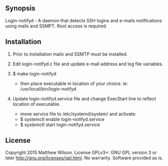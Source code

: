 ## Synopsis

Login-notifyd - A daemon that detects SSH logins and e-mails notifications using mailx and SSMPT. Root access is required. 

## Installation

1. Prior to installation mailx and SSMTP must be installed. 

2. Edit login-notifyd.c file and update e-mail address and log file variables.

3. $ make login-notifyd
	- then place executable in location of your choice. ie: /usr/local/bin/login-notifyd

4. Update login-notifyd.service file and change ExecStart line to reflect location of executable.
	- move service file to /etc/systemd/system/ and activate:
	- $ systemctl enable login-notifyd.service
	- $ systemctl start login-notifyd.service

## License
Copyright 2015 Matthew Wilson. 
License GPLv3+: GNU GPL version 3 or later <http://gnu.org/licenses/gpl.html>.
No warranty. Software provided as is.
